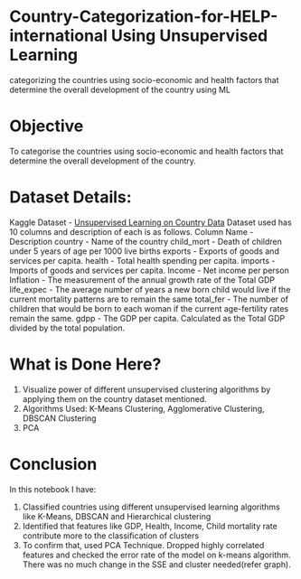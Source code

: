 # Country-Categorization-for-HELP-international Using Unsupervised Learning
categorizing the countries using socio-economic and health factors that determine the overall development of the country using ML

# Objective
To categorise the countries using socio-economic and health factors that determine the overall development of the country.

# Dataset Details:
Kaggle Dataset - [Unsupervised Learning on Country Data](https://www.kaggle.com/datasets/rohan0301/unsupervised-learning-on-country-data/data)
Dataset used has 10 columns and description of each is as follows.
Column Name - Description
country	- Name of the country
child_mort	- Death of children under 5 years of age per 1000 live births
exports 	- Exports of goods and services per capita. 
health 		- Total health spending per capita. 
imports	- Imports of goods and services per capita. 
Income		- Net income per person
Inflation 	- The measurement of the annual growth rate of the Total GDP
life_expec 	- The average number of years a new born child would live if the current mortality patterns are to remain       the same
total_fer 	- The number of children that would be born to each woman if the current age-fertility rates remain the same.
gdpp 	-	The GDP per capita. Calculated as the Total GDP divided by the total population.

# What is Done Here?
1.	Visualize power of different unsupervised clustering algorithms by applying them on the country dataset mentioned.
2.	Algorithms Used: K-Means Clustering, Agglomerative Clustering, DBSCAN Clustering
3.	PCA

# Conclusion 
In this notebook I have:
1.	Classified countries using different unsupervised learning algorithms like K-Means, DBSCAN and Hierarchical clustering
2.	Identified that features like GDP, Health, Income, Child mortality rate contribute more to the classification of clusters
3.	To confirm that, used PCA Technique. Dropped highly correlated features and checked the error rate of the model on k-means algorithm. There was no much change in the SSE and cluster needed(refer graph).

